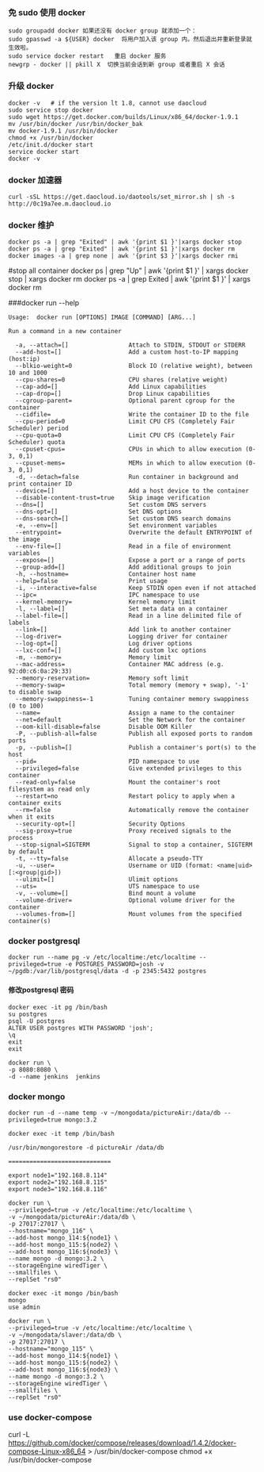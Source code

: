 ### 免 sudo 使用 docker

	sudo groupadd docker 如果还没有 docker group 就添加一个：
	sudo gpasswd -a ${USER} docker  将用户加入该 group 内。然后退出并重新登录就生效啦。
	sudo service docker restart   重启 docker 服务
	newgrp - docker || pkill X  切换当前会话到新 group 或者重启 X 会话

### 升级 docker 
	docker -v   # if the version lt 1.8, cannot use daocloud
	sudo service stop docker
	sudo wget https://get.docker.com/builds/Linux/x86_64/docker-1.9.1
	mv /usr/bin/docker /usr/bin/docker_bak
	mv docker-1.9.1 /usr/bin/docker
	chmod +x /usr/bin/docker
	/etc/init.d/docker start
	service docker start
	docker -v

### docker 加速器
	curl -sSL https://get.daocloud.io/daotools/set_mirror.sh | sh -s http://0c19a7ee.m.daocloud.io

### docker 维护
	docker ps -a | grep "Exited" | awk '{print $1 }'|xargs docker stop
	docker ps -a | grep "Exited" | awk '{print $1 }'|xargs docker rm
	docker images -a | grep none | awk '{print $3 }'|xargs docker rmi

#stop all container
	docker ps | grep "Up" | awk '{print $1 }' | xargs docker stop | xargs docker rm
	docker ps -a | grep Exited | awk '{print $1 }' | xargs docker rm

###docker run --help

	Usage:	docker run [OPTIONS] IMAGE [COMMAND] [ARG...]

	Run a command in a new container

	  -a, --attach=[]                 Attach to STDIN, STDOUT or STDERR
	  --add-host=[]                   Add a custom host-to-IP mapping (host:ip)
	  --blkio-weight=0                Block IO (relative weight), between 10 and 1000
	  --cpu-shares=0                  CPU shares (relative weight)
	  --cap-add=[]                    Add Linux capabilities
	  --cap-drop=[]                   Drop Linux capabilities
	  --cgroup-parent=                Optional parent cgroup for the container
	  --cidfile=                      Write the container ID to the file
	  --cpu-period=0                  Limit CPU CFS (Completely Fair Scheduler) period
	  --cpu-quota=0                   Limit CPU CFS (Completely Fair Scheduler) quota
	  --cpuset-cpus=                  CPUs in which to allow execution (0-3, 0,1)
	  --cpuset-mems=                  MEMs in which to allow execution (0-3, 0,1)
	  -d, --detach=false              Run container in background and print container ID
	  --device=[]                     Add a host device to the container
	  --disable-content-trust=true    Skip image verification
	  --dns=[]                        Set custom DNS servers
	  --dns-opt=[]                    Set DNS options
	  --dns-search=[]                 Set custom DNS search domains
	  -e, --env=[]                    Set environment variables
	  --entrypoint=                   Overwrite the default ENTRYPOINT of the image
	  --env-file=[]                   Read in a file of environment variables
	  --expose=[]                     Expose a port or a range of ports
	  --group-add=[]                  Add additional groups to join
	  -h, --hostname=                 Container host name
	  --help=false                    Print usage
	  -i, --interactive=false         Keep STDIN open even if not attached
	  --ipc=                          IPC namespace to use
	  --kernel-memory=                Kernel memory limit
	  -l, --label=[]                  Set meta data on a container
	  --label-file=[]                 Read in a line delimited file of labels
	  --link=[]                       Add link to another container
	  --log-driver=                   Logging driver for container
	  --log-opt=[]                    Log driver options
	  --lxc-conf=[]                   Add custom lxc options
	  -m, --memory=                   Memory limit
	  --mac-address=                  Container MAC address (e.g. 92:d0:c6:0a:29:33)
	  --memory-reservation=           Memory soft limit
	  --memory-swap=                  Total memory (memory + swap), '-1' to disable swap
	  --memory-swappiness=-1          Tuning container memory swappiness (0 to 100)
	  --name=                         Assign a name to the container
	  --net=default                   Set the Network for the container
	  --oom-kill-disable=false        Disable OOM Killer
	  -P, --publish-all=false         Publish all exposed ports to random ports
	  -p, --publish=[]                Publish a container's port(s) to the host
	  --pid=                          PID namespace to use
	  --privileged=false              Give extended privileges to this container
	  --read-only=false               Mount the container's root filesystem as read only
	  --restart=no                    Restart policy to apply when a container exits
	  --rm=false                      Automatically remove the container when it exits
	  --security-opt=[]               Security Options
	  --sig-proxy=true                Proxy received signals to the process
	  --stop-signal=SIGTERM           Signal to stop a container, SIGTERM by default
	  -t, --tty=false                 Allocate a pseudo-TTY
	  -u, --user=                     Username or UID (format: <name|uid>[:<group|gid>])
	  --ulimit=[]                     Ulimit options
	  --uts=                          UTS namespace to use
	  -v, --volume=[]                 Bind mount a volume
	  --volume-driver=                Optional volume driver for the container
	  --volumes-from=[]               Mount volumes from the specified container(s)


### docker postgresql

	docker run --name pg -v /etc/localtime:/etc/localtime --privileged=true -e POSTGRES_PASSWORD=josh -v ~/pgdb:/var/lib/postgresql/data -d -p 2345:5432 postgres

#### 修改postgresql 密码
	docker exec -it pg /bin/bash
	su postgres
	psql -U postgres
	ALTER USER postgres WITH PASSWORD 'josh';
	\q
	exit
	exit

	docker run \
	-p 8080:8080 \
	-d --name jenkins  jenkins


### docker mongo

	docker run -d --name temp -v ~/mongodata/pictureAir:/data/db --privileged=true mongo:3.2

	docker exec -it temp /bin/bash

	/usr/bin/mongorestore -d pictureAir /data/db 

	=============================

	export node1="192.168.8.114"
	export node2="192.168.8.115"
	export node3="192.168.8.116"

	docker run \
	--privileged=true -v /etc/localtime:/etc/localtime \
	-v ~/mongodata/pictureAir:/data/db \
	-p 27017:27017 \
	--hostname="mongo_116" \
	--add-host mongo_114:${node1} \
	--add-host mongo_115:${node2} \
	--add-host mongo_116:${node3} \
	--name mongo -d mongo:3.2 \
	--storageEngine wiredTiger \
	--smallfiles \
	--replSet "rs0"

	docker exec -it mongo /bin/bash
	mongo
	use admin

	docker run \
	--privileged=true -v /etc/localtime:/etc/localtime \
	-v ~/mongodata/slaver:/data/db \
	-p 27017:27017 \
	--hostname="mongo_115" \
	--add-host mongo_114:${node1} \
	--add-host mongo_115:${node2} \
	--add-host mongo_116:${node3} \
	--name mongo -d mongo:3.2 \
	--storageEngine wiredTiger \
	--smallfiles \
	--replSet "rs0"

### use docker-compose

curl -L https://github.com/docker/compose/releases/download/1.4.2/docker-compose-Linux-x86_64 > /usr/bin/docker-compose
chmod  +x /usr/bin/docker-compose